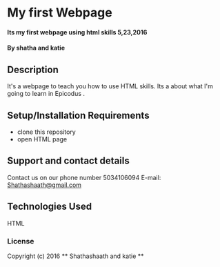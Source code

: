 

# My first Webpage

#### Its my first webpage using html skills 5,23,2016

#### By shatha and katie

## Description

It's a webpage to teach you how to use HTML skills. Its a about what I'm going to learn in Epicodus .

## Setup/Installation Requirements

* clone this repository
* open HTML page

## Support and contact details

Contact us on our phone number 5034106094
E-mail: Shathashaath@gmail.com

## Technologies Used

HTML

### License

Copyright (c) 2016 ** Shathashaath and katie **
